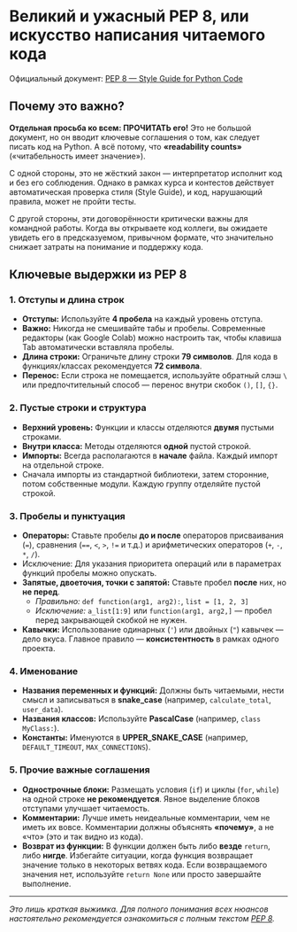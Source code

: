 # Великий и ужасный PEP 8, или искусство написания читаемого кода

Официальный документ: [PEP 8 — Style Guide for Python Code](https://peps.python.org/pep-0008/)

## Почему это важно?

**Отдельная просьба ко всем: ПРОЧИТАТЬ его!** Это не большой документ, но он вводит ключевые соглашения о том, как следует писать код на Python. А всё потому, что **«readability counts»** («читабельность имеет значение»).

С одной стороны, это не жёсткий закон — интерпретатор исполнит код и без его соблюдения. Однако в рамках курса и контестов действует автоматическая проверка стиля (Style Guide), и код, нарушающий правила, может не пройти тесты.

С другой стороны, эти договорённости критически важны для командной работы. Когда вы открываете код коллеги, вы ожидаете увидеть его в предсказуемом, привычном формате, что значительно снижает затраты на понимание и поддержку кода.

## Ключевые выдержки из PEP 8

### 1. Отступы и длина строк
- **Отступы:** Используйте **4 пробела** на каждый уровень отступа.
- **Важно:** Никогда не смешивайте табы и пробелы. Современные редакторы (как Google Colab) можно настроить так, чтобы клавиша Tab автоматически вставляла пробелы.
- **Длина строки:** Ограничьте длину строки **79 символов**. Для кода в функциях/классах рекомендуется **72 символа**.
- **Перенос:** Если строка не помещается, используйте обратный слэш `\` или предпочтительный способ — перенос внутри скобок `()`, `[]`, `{}`.

### 2. Пустые строки и структура
- **Верхний уровень:** Функции и классы отделяются **двумя** пустыми строками.
- **Внутри класса:** Методы отделяются **одной** пустой строкой.
- **Импорты:** Всегда располагаются в **начале** файла. Каждый импорт на отдельной строке.
- Сначала импорты из стандартной библиотеки, затем сторонние, потом собственные модули. Каждую группу отделяйте пустой строкой.

### 3. Пробелы и пунктуация
- **Операторы:** Ставьте пробелы **до и после** операторов присваивания (`=`), сравнения (`==`, `<`, `>`, `!=` и т.д.) и арифметических операторов (`+`, `-`, `*`, `/`).
- Исключение: Для указания приоритета операций или в параметрах функций пробелы можно опускать.
- **Запятые, двоеточия, точки с запятой:** Ставьте пробел **после** них, но **не перед**.
    - *Правильно:* `def function(arg1, arg2):`, `list = [1, 2, 3]`
    - *Исключение:* `a_list[1:9]` или `function(arg1, arg2,]` — пробел перед закрывающей скобкой не нужен.
- **Кавычки:** Использование одинарных (`'`) или двойных (`"`) кавычек — дело вкуса. Главное правило — **консистентность** в рамках одного проекта.

### 4. Именование
- **Названия переменных и функций:** Должны быть читаемыми, нести смысл и записываться в **snake_case** (например, `calculate_total`, `user_data`).
- **Названия классов:** Используйте **PascalCase** (например, `class MyClass:`).
- **Константы:** Именуются в **UPPER_SNAKE_CASE** (например, `DEFAULT_TIMEOUT`, `MAX_CONNECTIONS`).

### 5. Прочие важные соглашения
- **Однострочные блоки:** Размещать условия (`if`) и циклы (`for`, `while`) на одной строке **не рекомендуется**. Явное выделение блоков отступами улучшает читаемость.
- **Комментарии:** Лучше иметь неидеальные комментарии, чем не иметь их вовсе. Комментарии должны объяснять **«почему»**, а не «что» (это и так видно из кода).
- **Возврат из функции:** В функции должен быть либо **везде** `return`, либо **нигде**. Избегайте ситуации, когда функция возвращает значение только в некоторых ветвях кода. Если возвращаемого значения нет, используйте `return None` или просто завершайте выполнение.

---

*Это лишь краткая выжимка. Для полного понимания всех нюансов настоятельно рекомендуется ознакомиться с полным текстом [PEP 8](https://peps.python.org/pep-0008/).*
